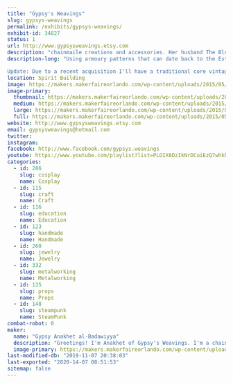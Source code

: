 ```yaml
---
title: "Gypsy's Weavings"
slug: gypsys-weavings
permalink: /exhibits/gypsys-weavings/
exhibit-id: 34827
status: 1
url: http://www.gypsysweavings.etsy.com
description: "chainmaile creations and accessories. Her husband The Blue Fool will also be joining her with his card game The Abandons which funded last year on kickstarter! "
description-long: "Using armoury patterns that can date back to the Estrucians of old, I make everything from bracelets to purses. I do mostly accessories, though. I have, at times, gone back to the roots and make functional armour as well for renaissance festivals and combat groups. I also make items for furries who need scales instead of fur.

Update: Due to a recent acquisition I'll have a traditional core vintage violet wand with me! If you're a fan of Nikola Tesla, violet wands (aka the ray) and tesla coils are not unknown to you. Getting a chance to feel it though is rare! I'll have a vintage (from what I can find it's from the 1940s) violet \"ray\" machine and a modern solid state. Satisfy your curiosity and get to see, and for the daring feel, one for yourself!"
location: Spirit Building
image: https://makers.makerfaireorlando.com/wp-content/uploads/2015/05/1610913_885423104837246_7360532481243816421_n.jpg
image-primary:
  thumbnail: https://makers.makerfaireorlando.com/wp-content/uploads/2015/05/1610913_885423104837246_7360532481243816421_n-150x150.jpg
  medium: https://makers.makerfaireorlando.com/wp-content/uploads/2015/05/1610913_885423104837246_7360532481243816421_n-300x196.jpg
  large: https://makers.makerfaireorlando.com/wp-content/uploads/2015/05/1610913_885423104837246_7360532481243816421_n.jpg
  full: https://makers.makerfaireorlando.com/wp-content/uploads/2015/05/1610913_885423104837246_7360532481243816421_n.jpg
website: http://www.gypsysweavings.etsy.com
email: gypsysweavings@hotmail.com
twitter: 
instagram: 
facebook: http://www.facebook.com/gypsys.weavings
youtube: https://www.youtube.com/playlist?list=PLOIX8DzIkNrDCuiEzQ7whkhoLYbtYvwKL
categories:
  - id: 286
    slug: cosplay
    name: Cosplay
  - id: 115
    slug: craft
    name: Craft
  - id: 116
    slug: education
    name: Education
  - id: 123
    slug: handmade
    name: Handmade
  - id: 260
    slug: jewelry
    name: Jewelry
  - id: 332
    slug: metalworking
    name: Metalworking
  - id: 135
    slug: props
    name: Props
  - id: 148
    slug: steampunk
    name: SteamPunk
combat-robot: 0
maker:
  name: "Gypsy Anakhet al-Badawiyya"
  description: "Greetings! I'm Anakhet of Gypsy's Weavings. I'm a chainmaile armourer and accessory maker who takes historical patterns and puts a more modern use to them. I start with a pile of links and using pliers I artfully weave them together. I mostly use premade links from a supplier though I have made my own in the past and still have the supplies to do so. "
  image-primary: https://makers.makerfaireorlando.com/wp-content/uploads/2015/05/10846479_1004816692869144_6371303313562769882_n.jpg
last-modified-db: "2019-11-07 20:38:03"
last-exported: "2020-14-07 08:51:53"
sitemap: false
---
```

